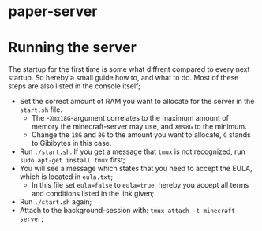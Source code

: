 # paper-server

# Running the server

The startup for the first time is some what diffrent compared to every next startup. So hereby a small guide how to, and what to do. Most of these steps are also listed in the console itself;
- Set the correct amount of RAM you want to allocate for the server in the `start.sh` file. 
  - The -`Xmx18G`-argument correlates to the maximum amount of memory the minecraft-server may use, and `Xms8G` to the minimum. 
  - Change the `18G` and `8G` to the amount you want to allocate, `G` stands to Gibibytes in this case. 
- Run `./start.sh`. If you get a message that `tmux` is not recognized, run `sudo apt-get install tmux` first;
- You will see a message which states that you need to accept the EULA, which is located in `eula.txt`;
  - In this file set `eula=false` to `eula=true`, hereby you accept all terms and conditions listed in the link given;
- Run `./start.sh` again; 
- Attach to the background-session with: `tmux attach -t minecraft-server`;
